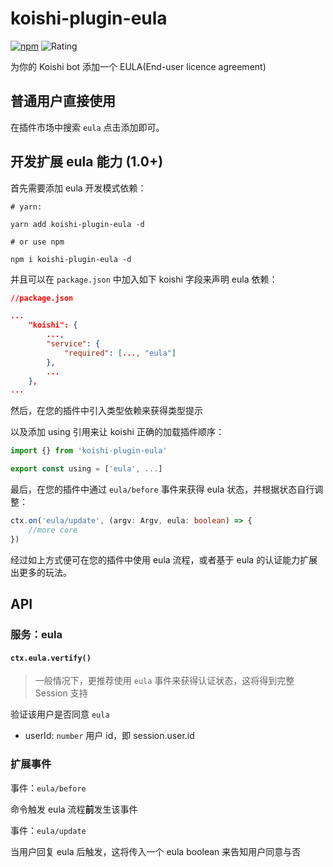 # koishi-plugin-eula

[![npm](https://img.shields.io/npm/v/koishi-plugin-eula?style=flat-square)](https://www.npmjs.com/package/koishi-plugin-eula) ![Rating](https://badge.koishi.chat/rating/koishi-plugin-eula)

为你的 Koishi bot 添加一个 EULA(End-user licence agreement)

## 普通用户直接使用

在插件市场中搜索 `eula` 点击添加即可。

## 开发扩展 eula 能力 (1.0+)

首先需要添加 eula 开发模式依赖：

``` shell
# yarn:

yarn add koishi-plugin-eula -d

# or use npm

npm i koishi-plugin-eula -d
```

并且可以在 `package.json` 中加入如下 koishi 字段来声明 eula 依赖：

``` json
//package.json

...
    "koishi": {
        ...,
        "service": {
            "required": [..., "eula"]
        },
        ...
    },
...
```

然后，在您的插件中引入类型依赖来获得类型提示

以及添加 using 引用来让 koishi 正确的加载插件顺序：

``` TypeScript
import {} from 'koishi-plugin-eula'

export const using = ['eula', ...]
```
最后，在您的插件中通过 `eula/before` 事件来获得 eula 状态，并根据状态自行调整：

``` TypeScript
ctx.on('eula/update', (argv: Argv, eula: boolean) => {
    //more core
})
```

经过如上方式便可在您的插件中使用 eula 流程，或者基于 eula 的认证能力扩展出更多的玩法。

## API

### 服务：eula

#### `ctx.eula.vertify()`

> 一般情况下，更推荐使用 `eula` 事件来获得认证状态，这将得到完整 Session 支持

验证该用户是否同意 `eula`

- userId: `number` 用户 id，即 session.user.id

### 扩展事件

事件：`eula/before`

命令触发 eula 流程**前**发生该事件

事件：`eula/update`

当用户回复 eula 后触发，这将传入一个 eula boolean 来告知用户同意与否
